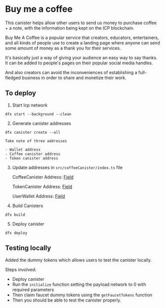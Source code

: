 # Buy me a coffee

This canister helps allow other users to send us money to purchase coffee + a note, with the information being kept on the ICP blockchain.

Buy Me A Coffee is a popular service that creators, educators, entertainers, and all kinds of people use to create a landing page where anyone can send some amount of money as a thank you for their services.

It's basically just a way of giving your audience an easy way to say thanks. It can be added to people's pages on their popular social media handles.

And also creators can avoid the inconveniences of establishing a full-fledged business in order to share and monetize their work.

## To deploy

1. Start Icp network

```
dfx start --background --clean
```

2. Generate canister addresses

```
dfx canister create --all
```

    Take note of three addresses
    
    - Wallet address
    - Coffee canister address
    - Token canister address

3. Update addresses in `src/coffeeCanister/index.ts` file

    CoffeeCanister Address: [Field](https://github.com/OmoEsther/Buy-Me-A-Coffee/blob/main/src/coffeeCanister/index.ts#L15)
   
    TokenCanister Address: [Field](https://github.com/OmoEsther/Buy-Me-A-Coffee/blob/main/src/coffeeCanister/index.ts#L19C25-L19C25)

    UserWallet Address: [Field](https://github.com/OmoEsther/Buy-Me-A-Coffee/blob/main/src/coffeeCanister/index.ts#L27C1-L27C1)

5. Build Canisters
 
```
dfx build
```

5. Deploy canister
 
```
dfx deploy
```

## Testing locally

Added the dummy tokens which allows users to test the canister locally.

Steps involved:

- Deploy canister
- Run the `initialize` function setting the payload network to 0 with required parameters
- Then claim faucet dummy tokens using the `getFaucetTokens` function
- Then you should be able to test the canister properly.
